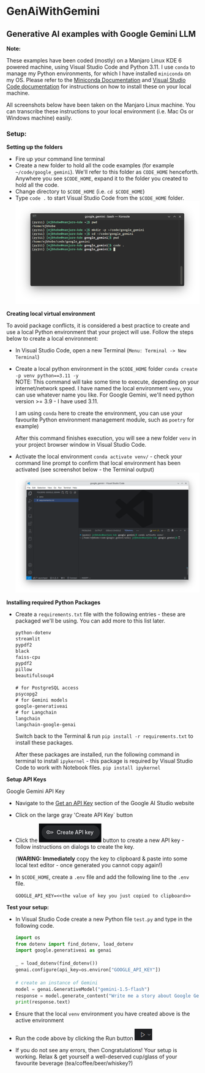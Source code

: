 # GenAiWithGemini

## Generative AI examples with Google Gemini LLM

**Note:**

These examples have been coded (mostly) on a Manjaro Linux KDE 6 powered machine, using Visual Studio Code and Python 3.11. I use `conda` to manage my Python environments, for which I have installed `miniconda` on my OS. Please refer to the [Miniconda Documentation](https://docs.anaconda.com/miniconda/) and [Visual Studio Code documentation](https://code.visualstudio.com/) for instructions on how to install these on your local machine. 

All screenshots below have been taken on the Manjaro Linux machine. You can transcribe these instructions to your local environment (i.e. Mac Os or Windows machine) easily.

### Setup:
**Setting up the folders**
* Fire up your command line terminal
* Create a new folder to hold all the code examples (for example `~/code/google_gemini`). We'll refer to this folder as `CODE_HOME` henceforth. Anywhere you see `$CODE_HOME`, expand it to the folder you created to hold all the code.
* Change directory to `$CODE_HOME` (i.e. `cd $CODE_HOME`)
* Type `code .` to start Visual Studio Code from the `$CODE_HOME` folder.
![Terminal](images/doc/command_line.png)

**Creating local virtual environment**

To avoid package conflicts, it is considered a best practice to create and use a local Python environment that your project will use. Follow the steps below to create a local environment:

* In Visual Studio Code, open a new Terminal (`Menu: Terminal -> New Terminal`)
* Create a local python environment in the `$CODE_HOME` folder `conda create -p venv python==3.11 -y`<br/>
  NOTE: This command will take some time to execute, depending on your internet/network speed. I have named the local environment `venv`, you can use whatever name you like. For Google Gemini, we'll need python version >= 3.9 - I have used 3.11. 
  
  I am using `conda` here to create the environment, you can use your favourite Python environment management module, such as `poetry` for example)

  After this command finishes execution, you will see a new folder `venv` in your project browser window in Visual Studio Code.

* Activate the local environment `conda activate venv/` - check your command line prompt to confirm that local environment has been activated (see screenshot below - the Terminal output)
![VS Code with Env Activated](images/doc/vscode_env_activated.png)

**Installing required Python Packages**

* Create a `requirements.txt` file with the following entries - these are packaged we'll be using. You can add more to this list later.
  ```
  python-dotenv
  streamlit
  pypdf2
  black
  faiss-cpu
  pypdf2
  pillow
  beautifulsoup4

  # for PostgreSQL access
  psycopg2
  # for Gemini models
  google-generativeai
  # for Langchain
  langchain
  langchain-google-genai 
  ```
  Switch back to the Terminal & run
  `pip install -r requirements.txt` to install these packages.

  After these packages are installed, run the following command in terminal to install `ipykernel` - this package is required by Visual Studio Code to work with Notebook files.
  `pip install ipykernel`

**Setup API Keys**

Google Gemini API Key
  * Navigate to the [Get an API Key](https://aistudio.google.com/app/apikey) section of the Google AI Studio website
  * Click on the large gray 'Create API Key` button
  * Click the ![Create API Key](images/doc/gemini_create_api_key.png) button to create a new API key - follow instructions on dialogs to create the key.

    (**WARING: Immediately** copy the key to clipboard & paste into some local text editor - once generated you cannot copy again!)
  * In `$CODE_HOME`, create a `.env` file and add the following line to the `.env` file.

    `GOOGLE_API_KEY=<<the value of key you just copied to clipboard>>`

**Test your setup:**

* In Visual Studio Code create a new Python file `test.py` and type in the following code.

  ```python
  import os
  from dotenv import find_dotenv, load_dotenv
  import google.generativeai as genai

  _ = load_dotenv(find_dotenv())
  genai.configure(api_key=os.environ["GOOGLE_API_KEY"])

  # create an instance of Gemini
  model = genai.GenerativeModel("gemini-1.5-flash")
  response = model.generate_content("Write me a story about Google Gemini LLM")
  print(response.text)
  ```
* Ensure that the local `venv` environment you have created above is the active environment
* Run the code above by clicking the Run button ![Run Button](images/doc/vscode_run.png)
* If you do not see any errors, then Congratulations! Your setup is working. Relax & get yourself a well-deserved cup/glass of your favourite beverage (tea/coffee/beer/whiskey?)


   